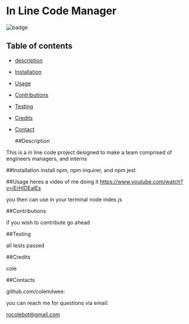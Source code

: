 
  # In Line Code Manager

![badge](https://img.shields.io/badge/license-MIT-brightgreen)

  ## Table of contents

* [description](#Description)
* [Installation](#Installation)
* [Usage](#Usage)
* [Contributions](#contributions)
* [Testing](#Testing)
* [Credits](#Credits) 
* [Contact](#Contacts)

 
  ##Description

This is a in line code project designed to make a team comprised of engineers managers, and interns


  ##Installation
install npm, npm inquirer, and npm jest

  ##Usage
  heres a video of me doing it
https://www.youtube.com/watch?v=jErHlDEalEs

you then can use in your terminal node index.js

  ##Contributions

if you wish to contribute go ahead

  ##Testing

all tests passed

  ##Credits

cole

  ##Contacts

github.com/colemilwee:

  you can reach me for questions via email: 

rocolebot@gmail.com

